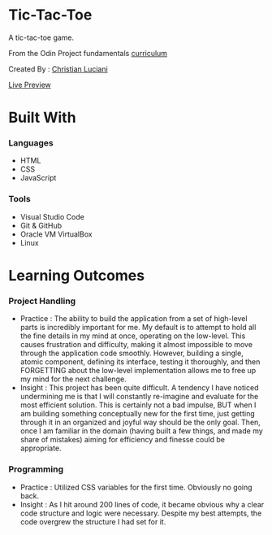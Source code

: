 # Tic-Tac-Toe
<p>A tic-tac-toe game.</p>
<p>From the Odin Project fundamentals <a href="https://www.theodinproject.com/lessons/node-path-javascript-tic-tac-toe">curriculum</a></p>
<p>Created By : <a href="https://github.com/LucianiChristian">Christian Luciani</a></p> 
<a href="https://lucianichristian.github.io/tic-tac-toe/">Live Preview</a>

# Built With
<h3> Languages </h3>
<ul>
  <li>HTML</li>
  <li>CSS</li>
  <li>JavaScript</li>
</ul>
<h3> Tools </h3>
<ul>
  <li>Visual Studio Code</li>
  <li>Git & GitHub</li>
  <li>Oracle VM VirtualBox </li>
  <li>Linux</li>
</ul>

# Learning Outcomes
<h3>Project Handling</h3>
<ul>
  <li>Practice : The ability to build the application from a set of high-level parts is incredibly important for me. My default is to attempt to hold all the fine details in my mind at once, operating on the low-level. This causes frustration and difficulty, making it almost impossible to move through the application code smoothly. However, building a single, atomic component, defining its interface, testing it thoroughly, and then FORGETTING about the low-level implementation allows me to free up my mind for the next challenge.</li>
  <li>Insight : This project has been quite difficult. A tendency I have noticed undermining me is that I will constantly re-imagine and evaluate for the most efficient solution. This is certainly not a bad impulse, BUT when I am building something conceptually new for the first time, just getting through it in an organized and joyful way should be the only goal. Then, once I am familiar in the domain (having built a few things, and made my share of mistakes) aiming for efficiency and finesse could be appropriate.</li>
</ul>
<h3>Programming</h3>
<ul>
  <li>Practice : Utilized CSS variables for the first time. Obviously no going back.</li>
  <li>Insight : As I hit around 200 lines of code, it became obvious why a clear code structure and logic were necessary. Despite my best attempts, the code overgrew the structure I had set for it.</li>
</ul>

